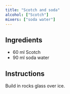 ```yaml
---
title: "Scotch and soda"
alcohol: ["Scotch"]
mixers: ["soda water"]
---
```


## Ingredients

- 60 ml Scotch
- 90 ml soda water

## Instructions

Build in rocks glass over ice.
